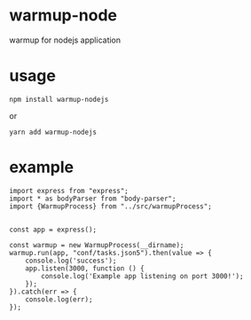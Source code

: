 # warmup-node
warmup for nodejs application

# usage

```
npm install warmup-nodejs
```
or
```
yarn add warmup-nodejs
```

# example

```
import express from "express";
import * as bodyParser from "body-parser";
import {WarmupProcess} from "../src/warmupProcess";


const app = express();

const warmup = new WarmupProcess(__dirname);
warmup.run(app, "conf/tasks.json5").then(value => {
    console.log('success');
    app.listen(3000, function () {
        console.log('Example app listening on port 3000!');
    });
}).catch(err => {
    console.log(err);
});

```




